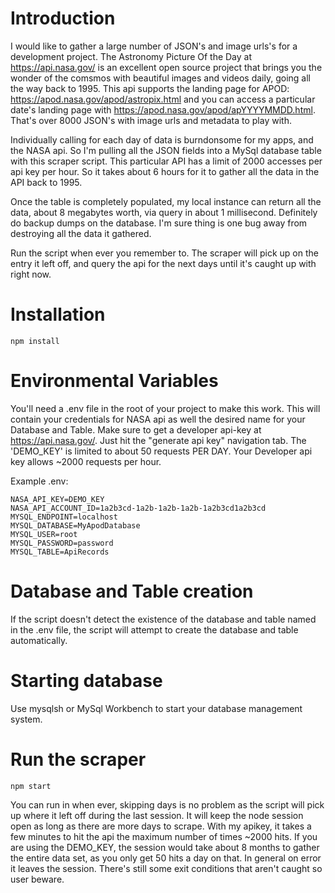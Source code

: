 # Introduction
I would like to gather a large number of JSON's and image urls's for a development project.  The Astronomy Picture Of the Day at https://api.nasa.gov/ is an excellent open source project that brings you the wonder of the comsmos with beautiful images and videos daily, going all the way back to 1995.  This api supports the landing page for APOD: https://apod.nasa.gov/apod/astropix.html and you can access a particular date's landing page with https://apod.nasa.gov/apod/apYYYYMMDD.html. That's over 8000 JSON's with image urls and metadata to play with.

Individually calling for each day of data is burndonsome for my apps, and the NASA api.  So I'm pulling all the JSON fields into a MySql database table with this scraper script.  This particular API has a limit of 2000 accesses per api key per hour.  So it takes about 6 hours for it to gather all the data in the API back to 1995.

Once the table is completely populated, my local instance can return all the data, about 8 megabytes worth, via query in about 1 millisecond.  Definitely do backup dumps on the database.  I'm sure thing is one bug away from destroying all the data it gathered.

Run the script when ever you remember to.  The scraper will pick up on the entry it left off, and query the api for the next days until it's caught up with right now.

# Installation
```
npm install
```

# Environmental Variables
You'll need a .env file in the root of your project to make this work.  This will contain your credentials for NASA api as well the desired name for your Database and Table.  Make sure to get a developer api-key at https://api.nasa.gov/.  Just hit the "generate api key" navigation tab.  The 'DEMO_KEY' is limited to about 50 requests PER DAY.  Your Developer api key allows ~2000 requests per hour.

Example .env:
```
NASA_API_KEY=DEMO_KEY
NASA_API_ACCOUNT_ID=1a2b3cd-1a2b-1a2b-1a2b-1a2b3cd1a2b3cd
MYSQL_ENDPOINT=localhost
MYSQL_DATABASE=MyApodDatabase
MYSQL_USER=root
MYSQL_PASSWORD=password
MYSQL_TABLE=ApiRecords
```

# Database and Table creation
If the script doesn't detect the existence of the database and table named in the .env file, the script will attempt to create the database and table automatically.

# Starting database
Use mysqlsh or MySql Workbench to start your database management system.

# Run the scraper
```
npm start
```
You can run in when ever, skipping days is no problem as the script will pick up where it left off during the last session.
It will keep the node session open as long as there are more days to scrape. With my apikey, it takes a few minutes to hit the api the maximum number of times ~2000 hits.  If you are using the DEMO_KEY, the session would take about 8 months to gather the entire data set, as you only get 50 hits a day on that.  In general on error it leaves the session.  There's still some exit conditions that aren't caught so user beware.
